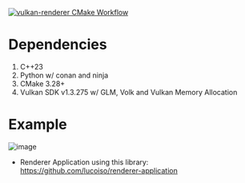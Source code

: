 [![vulkan-renderer CMake Workflow](https://github.com/lucoiso/vulkan-renderer/actions/workflows/cmake-build.yml/badge.svg)](https://github.com/lucoiso/vulkan-renderer/actions/workflows/cmake-build.yml)

# Dependencies

1. C++23
2. Python w/ conan and ninja
3. CMake 3.28+
4. Vulkan SDK v1.3.275 w/ GLM, Volk and Vulkan Memory Allocation

# Example

![image](https://github.com/lucoiso/vulkan-renderer/assets/77353979/55f06534-2ce0-465f-ae10-3f82156cf3a4)

- Renderer Application using this library: https://github.com/lucoiso/renderer-application
